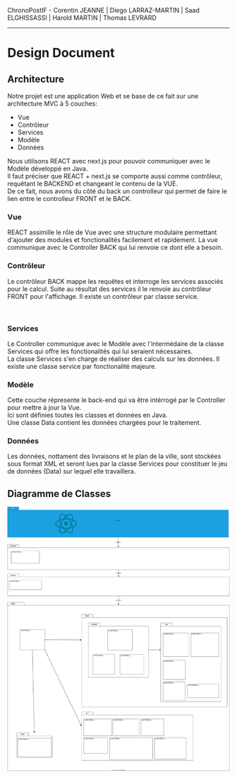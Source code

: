 ChronoPostIF - Corentin JEANNE | Diego LARRAZ-MARTIN | Saad ELGHISSASSI | Harold MARTIN | Thomas LEVRARD

---

# Design Document

## Architecture

Notre projet est une application Web et se base de ce fait sur une architecture MVC à 5 couches: 
- Vue
- Contrôleur
- Services
- Modèle
- Données

Nous utilisons REACT avec next.js pour pouvoir communiquer avec le Modèle développé en Java.<br/>
Il faut préciser que REACT + next.js se comporte aussi comme contrôleur, requêtant le BACKEND et changeant le contenu de la VUE.<br/>
De ce fait, nous avons du côté du back un controlleur qui permet de faire le lien entre le controlleur FRONT et le BACK.


### Vue
REACT assimille le rôle de Vue avec une structure modulaire permettant d'ajouter des modules et fonctionalités facilement et rapidement. 
La vue communique avec le Controller BACK qui lui renvoie ce dont elle a besoin.


### Contrôleur
Le contrôleur BACK mappe les requêtes et interroge les services associés pour le calcul. Suite au résultat des services il le renvoie au contrôleur FRONT pour l'affichage.
Il existe un contrôleur par classe service.

<br/>

### Services
Le Controller communique avec le Modèle avec l'intermédaire de la classe Services qui offre les fonctionalités qui lui seraient nécessaires.<br/>
La classe Services s'en charge de réaliser des calculs sur les données.
Il existe une classe service par fonctionalité majeure.

### Modèle
Cette couche répresente le back-end qui va être intérrogé par le Controller pour mettre à jour la Vue.<br/>
Ici sont définies toutes les classes et données en Java. <br/>
Une classe Data contient les données chargées pour le traitement.


### Données
Les données, nottament des livraisons et le plan de la ville, sont stockées sous format XML et seront lues par la classe Services pour constituer le jeu de données (Data) sur lequel elle travaillera.

<div style="page-break-after: always"></div>

## Diagramme de Classes


![Diagramme de classes MVC](./ClassDiagramm.svg)

<div style="page-break-after: always"></div>




